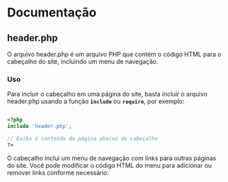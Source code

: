 # Documentação

## **header.php**

O arquivo header.php é um arquivo PHP que contém o código HTML para o cabeçalho do site, incluindo um menu de navegação.

### **Uso**

Para incluir o cabeçalho em uma página do site, basta incluir o arquivo header.php usando a função **`include`** ou **`require`**, por exemplo:

```php

<?php
include 'header.php';

// Exiba o conteúdo da página abaixo do cabeçalho
?>

```

O cabeçalho inclui um menu de navegação com links para outras páginas do site. Você pode modificar o código HTML do menu para adicionar ou remover links conforme necessário.